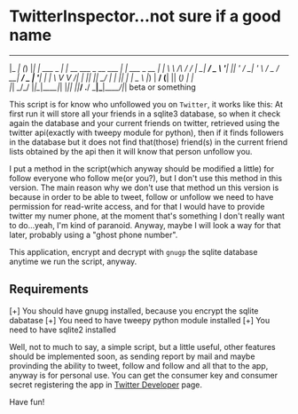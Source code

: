 TwitterInspector...not sure if a good name
==========================================

 _____          _ _   _           ___                           _             
|_   _|_      _(_) |_| |_ ___ _ _|_ _|_ __  ___ _ __   ___  ___| |_ ___  _ __ 
  | | \ \ /\ / / | __| __/ _ \ '__| || '_ \/ __| '_ \ / _ \/ __| __/ _ \| '__|
  | |  \ V  V /| | |_| ||  __/ |  | || | | \__ \ |_) |  __/ (__| || (_) | |   
  |_|   \_/\_/ |_|\__|\__\___|_| |___|_| |_|___/ .__/ \___|\___|\__\___/|_| 
															beta or something

This script is for know who unfollowed you on `Twitter`, it works like this:
At first run it will store all your friends in a sqlite3 database, so when
it check again the database and your current friends on twitter, retrieved
using the twitter api(exactly with tweepy module for python), then if it finds
followers in the database but it does not find that(those) friend(s) in the
current friend lists obtained by the api then it will know that person unfollow
you.

I put a method in the script(which anyway should be modified a little) for follow
everyone who follow me(or you?), but I don't use this method in this version. The 
main reason why we don't use that method un this version is because in order to be
able to tweet, follow or unfollow we need to have permission for read-write access,
and for that I would have to provide twitter my numer phone, at the moment that's
something I don't really want to do...yeah, I'm kind of paranoid. Anyway, maybe I
will look a way for that later, probably using a "ghost phone number".

This application, encrypt and decrypt with `gnugp` the sqlite database anytime we
run the script, anyway.

Requirements
-------------
[+] You should have gnupg installed, because you encrypt the sqlite dabatase
[+] You need to have tweepy python module installed
[+] You need to have sqlite2 installed

Well, not to much to say, a simple script, but a little useful, other features should
be implemented soon, as sending report by mail and maybe provinding the ability to
tweet, follow and follow and all that to the app, anyway is for personal use. You can
get the consumer key and consumer secret registering the app in [Twitter Developer](https://apps.twitter.com/)
page.

Have fun!



